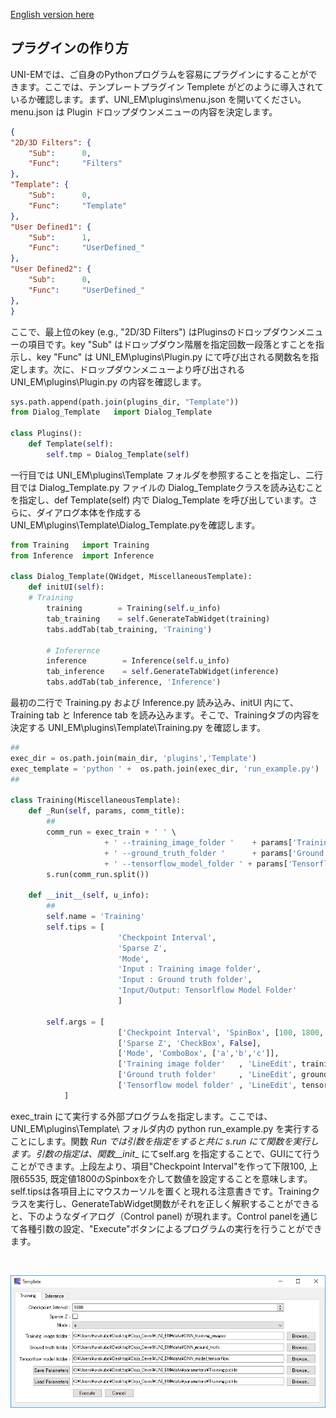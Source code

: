 [English version here](HowToMakePlugin.md)

## プラグインの作り方

UNI-EMでは、ご自身のPythonプログラムを容易にプラグインにすることができます。ここでは、テンプレートプラグイン Templete がどのように導入されているか確認します。まず、UNI_EM\plugins\menu.json を開いてください。menu.json は Plugin ドロップダウンメニューの内容を決定します。
```json
{
"2D/3D Filters": {
	"Sub":		0,
	"Func":		"Filters"
},
"Template": {
	"Sub":		0,
	"Func":		"Template"
},
"User Defined1": {
	"Sub":		1,
	"Func":		"UserDefined_"
},
"User Defined2": {
	"Sub":		0,
	"Func":		"UserDefined_"
},
}
```
ここで、最上位のkey (e.g., "2D/3D Filters") はPluginsのドロップダウンメニューの項目です。key "Sub" はドロップダウン階層を指定回数一段落とすことを指示し、key "Func" は UNI_EM\plugins\Plugin.py にて呼び出される関数名を指定します。次に、ドロップダウンメニューより呼び出される UNI_EM\plugins\Plugin.py の内容を確認します。
```python
sys.path.append(path.join(plugins_dir, "Template"))
from Dialog_Template   import Dialog_Template

class Plugins():
    def Template(self):
        self.tmp = Dialog_Template(self)
```
一行目では UNI_EM\plugins\Template フォルダを参照することを指定し、二行目では Dialog_Template.py ファイルの Dialog_Templateクラスを読み込むことを指定し、def Template(self) 内で Dialog_Template を呼び出しています。さらに、ダイアログ本体を作成する UNI_EM\plugins\Template\Dialog_Template.pyを確認します。
```python
from Training   import Training
from Inference  import Inference

class Dialog_Template(QWidget, MiscellaneousTemplate):
    def initUI(self):
	# Training
        training        = Training(self.u_info)
        tab_training    = self.GenerateTabWidget(training)
        tabs.addTab(tab_training, 'Training')

        # Inferernce
        inference        = Inference(self.u_info)
        tab_inference    = self.GenerateTabWidget(inference)
        tabs.addTab(tab_inference, 'Inference')
```
最初の二行で Training.py および Inference.py 読み込み、initUI 内にて、Training tab と Inference tab を読み込みます。そこで、Trainingタブの内容を決定する UNI_EM\plugins\Template\Training.py を確認します。
```python
##
exec_dir = os.path.join(main_dir, 'plugins','Template')
exec_template = 'python ' +  os.path.join(exec_dir, 'run_example.py')
##

class Training(MiscellaneousTemplate):
    def _Run(self, params, comm_title):
        ##
        comm_run = exec_train + ' ' \
                     + ' --training_image_folder '    + params['Training image folder'] + ' ' \
                     + ' --ground_truth_folder '      + params['Ground truth folder'] + ' ' \
                     + ' --tensorflow_model_folder ' + params['Tensorflow model folder']  + ' ' \
        s.run(comm_run.split())

    def __init__(self, u_info):
    	##
        self.name = 'Training'
        self.tips = [
                        'Checkpoint Interval',
                        'Sparse Z',
                        'Mode',
                        'Input : Training image folder',
                        'Input : Ground truth folder',
                        'Input/Output: Tensorlflow Model Folder'
                        ]

        self.args = [
                        ['Checkpoint Interval', 'SpinBox', [100, 1800, 65535]],
                        ['Sparse Z', 'CheckBox', False],
                        ['Mode', 'ComboBox', ['a','b','c']],
                        ['Training image folder'   , 'LineEdit', training_image_path   , 'BrowseDirImg'],
                        ['Ground truth folder'     , 'LineEdit', ground_truth_path     , 'BrowseDirImg'],
                        ['Tensorflow model folder' , 'LineEdit', tensorflow_file_path  , 'BrowseDir'],
            ]
```
exec_train にて実行する外部プログラムを指定します。ここでは、UNI_EM\plugins\Template\ フォルダ内の python run_example.py を実行することにします。関数 _Run では引数を指定をすると共に s.run にて関数を実行します。引数の指定は、関数__init__ にてself.arg を指定することで、GUIにて行うことができます。上段左より、項目"Checkpoint Interval"を作って下限100, 上限65535, 既定値1800のSpinboxを介して数値を設定することを意味します。self.tipsは各項目上にマウスカーソルを置くと現れる注意書きです。Trainingクラスを実行し、GenerateTabWidget関数がそれを正しく解釈することができると、下のようなダイアログ（Control panel) が現れます。Control panelを通じて各種引数の設定、"Execute"ボタンによるプログラムの実行を行うことができます。

<BR>
<p align="center">
  <img src="Images/Template_Training.png" alt="Template dialog" width="800">
</p>
<BR>　




